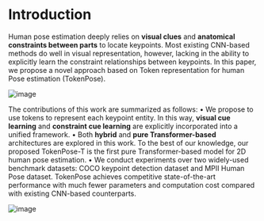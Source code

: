 # Introduction
Human pose estimation deeply relies on **visual clues** and **anatomical constraints between parts** to locate keypoints. Most existing CNN-based methods do well in visual representation, however, lacking in the ability to explicitly learn the constraint relationships between keypoints. In this paper, we propose a novel approach based on Token representation for human Pose estimation (TokenPose). 

![image](https://user-images.githubusercontent.com/35657511/115193992-6b3ab600-a11f-11eb-8cfc-8f4e7185237a.png)

The contributions of this work are summarized as follows:
• We propose to use tokens to represent each keypoint entity. In this way, **visual cue learning** and **constraint cue learning** are explicitly incorporated into a unified framework.
• Both **hybrid** and **pure Transformer-based** architectures are explored in this work. To the best of our knowledge, our proposed TokenPose-T is the first pure Transformer-based model for 2D human pose estimation.
• We conduct experiments over two widely-used benchmark datasets: COCO keypoint detection dataset and MPII Human Pose dataset. TokenPose achieves competitive state-of-the-art performance with much fewer parameters and computation cost compared with existing CNN-based counterparts.

![image](https://user-images.githubusercontent.com/35657511/115194348-ed2adf00-a11f-11eb-96c5-3fd442bffbde.png)
